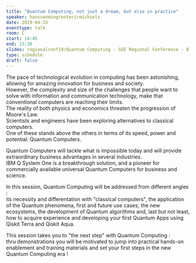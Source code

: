 ```yaml
---
title: "Quantum Computing, not just a dream, but also in practice"
speaker: hansvanmingrootericmichiels
date: 2019-04-15
eventtype: talk
room: C
start: 14:45
end: 15:30
slides: regionalconf19/Quantum Computing - GSE Regional Conference - 8-May-2019.pdf
type: schedule
draft: false
---
```


The pace of technological evolution in computing has been astonishing, allowing for amazing innovation for business and society.  
However, the complexity and size of the challenges that people want to solve with information and communication technology,
make that conventional computers are reaching their limits.  
The reality of both physics and economics threaten the progression of Moore's Law.  
Scientists and engineers have been exploring alternatives to classical computers.  
One of these stands above the others in terms of its speed, power and potential: Quantum Computers.  

Quantum Computers will tackle what is impossible today and will provide extraordinary business advantages in several industries.  
IBM Q System One is a breakthrough solution, and a pioneer for commercially available universal Quantum Computers for business and science.  

In this session, Quantum Computing will be addressed from different angles :  
its necessity and differentation with "classical computers", the application of the Quantum phenomena,
first and future use cases, the new ecosystems, the development of Quantum algorithms and,
last but not least, how to acquire experience and developing your first Quantum Apps using Qiskit Terra and Qiskit Aqua.  

This session takes you to "the next step" with Quantum Computing :  
thru demonstrations you will be motivated to jump into practical hands-on enablement and
training materials and set your first steps in the new Quantum Computing era !  
